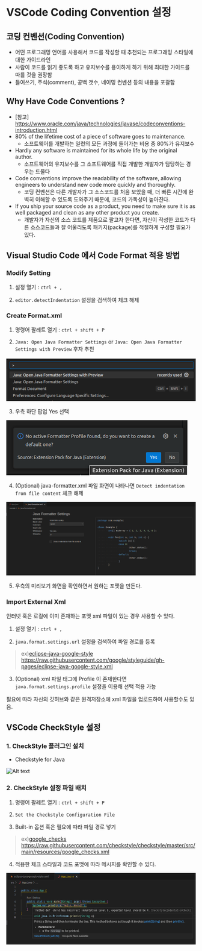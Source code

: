 # VSCode Coding Convention 설정

## 코딩 컨벤션(Coding Convention)

* 어떤 프로그래밍 언어를 사용해서 코드를 작성할 때 추천되는 프로그래밍 스타일에 대한 가이드라인
* 사람이 코드를 읽기 좋도록 하고 유지보수를 용이하게 하기 위해 최대한 가이드를 따를 것을 권장함
* 들여쓰기, 주석(comment), 공백 갯수, 네이밍 컨벤션 등의 내용을 포괄함

## Why Have Code Conventions ?

* [참고] <https://www.oracle.com/java/technologies/javase/codeconventions-introduction.html>
* 80% of the lifetime cost of a piece of software goes to maintenance.
    * 소프트웨어를 개발하는 일련의 모든 과정에 들어가는 비용 중 80%가 유지보수
* Hardly any software is maintained for its whole life by the original author.
    * 소프트웨어의 유지보수를 그 소프트웨어를 직접 개발한 개발자가 담당하는 경우는 드물다
* Code conventions improve the readability of the software, allowing engineers to understand new code more quickly and thoroughly.
    * 코딩 컨벤션은 다른 개발자가 그 소스코드를 처음 보았을 때, 더 빠른 시간에 완벽히 이해할 수 있도록 도와주기 때문에, 코드의 가독성이 높아진다.
* If you ship your source code as a product, you need to make sure it is as well packaged and clean as any other product you create.
    * 개발자가 자신의 소스 코드를 제품으로 팔고자 한다면, 자신이 작성한 코드가 다른 소스코드들과 잘 어울리도록 패키지(package)를 적절하게 구성할 필요가 있다.


## Visual Studio Code 에서 Code Format 적용 방법

### Modify Setting 

1. 설정 열기 : `ctrl + ,`

2. `editor.detectIndentation` 설정을 검색하여 체크 해제


### Create Format.xml

1. 명령어 팔레트 열기 : `ctrl + shift + P` 

2. `Java: Open Java Formatter Settings` or `Java: Open Java Formatter Settings with Preview` 후자 추천

![](./images/checkstyle/01.open-palette.png)

3. 우측 하단 팝업 Yes 선택

![](./images/checkstyle/02.pop-up.png)

4. (Optional) java-formatter.xml 파일 화면이 나타나면 `Detect indentation from file content` 체크 해제

![](./images/checkstyle/03.xml-window.png)

5. 우측의 미리보기 화면을 확인하면서 원하는 포맷을 만든다.

### Import External Xml

인터넷 혹은 로컬에 이미 존재하는 포맷 xml 파일이 있는 경우 사용할 수 있다.

1. 설정 열기 : `ctrl + ,` 

2. `java.format.settings.url` 설정을 검색하여 파일 경로를 등록
> ex)<a href="https://github.com/google/styleguide/blob/gh-pages/eclipse-java-google-style.xml" target="_blank">eclipse-java-google-style</a>  
https://raw.githubusercontent.com/google/styleguide/gh-pages/eclipse-java-google-style.xml

3. (Optional) xml 파일 태그에 Profile 이 존재한다면 `java.format.settings.profile` 설정을 이용해 선택 적용 가능

필요에 따라 자신의 깃허브와 같은 원격저장소에 xml 파일을 업로드하여 사용할수도 있음.

## VSCode CheckStyle 설정

### 1. CheckStyle 플러그인 설치
- Checkstyle for Java

![Alt text](../../../docs/2일차/00.Visual%20Studio%20Code/images/4.png)

### 2. CheckStyle 설정 파일 배치

1. 명령어 팔레트 열기 : `ctrl + shift + P` 

2. `Set the Checkstyle Configuration File`

3. Built-in 옵션 혹은 필요에 따라 파일 경로 넣기
> ex)<a href="https://github.com/checkstyle/checkstyle/blob/master/src/main/resources/google_checks.xml" target="_blank">google_checks</a>
https://raw.githubusercontent.com/checkstyle/checkstyle/master/src/main/resources/google_checks.xml

4. 적용한 체크 스타일과 코드 포맷에 따라 메시지를 확인할 수 있다.

![](./images/checkstyle/04.apply-result.png)
